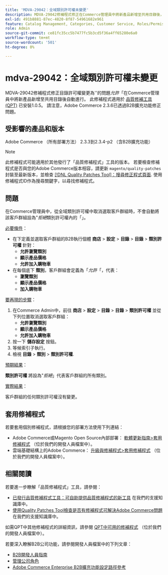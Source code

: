 ```yaml
---
title: 'MDVA-29042：全域類別許可權未變更'
description: MDVA-29042修補程式修正在Commerce管理員中將新產品新增至共用目錄後，目錄許可權自動變更為"*Allow*"的問題。 安裝[Quality Patches Tool (QPT)](/help/announcements/adobe-commerce-announcements/magento-quality-patches-released-new-tool-to-self-serve-quality-patches.md) 1.0.5後，即可使用此修補程式。 請注意，Adobe Commerce 2.3.6已透過B2B擴充功能修正問題。
exl-id: 491b8881-87ec-4820-8f87-54961682e961
feature: Catalog Management, Categories, Customer Service, Roles/Permissions
role: Admin
source-git-commit: ce81fc35cc5b7477fc5b3cd5f36a4ff65280e6a0
workflow-type: tm+mt
source-wordcount: '501'
ht-degree: 0%

---
```


# mdva-29042：全域類別許可權未變更

MDVA-29042修補程式修正目錄許可權變更為&#39;&#39;的問題&#x200B;*允許*「在Commerce管理員中將新產品新增至共用目錄後自動進行。 此修補程式適用於 [品質修補工具(QPT)](/help/announcements/adobe-commerce-announcements/magento-quality-patches-released-new-tool-to-self-serve-quality-patches.md) 已安裝1.0.5。 請注意，Adobe Commerce 2.3.6已透過B2B擴充功能修正問題。

## 受影響的產品和版本

Adobe Commerce （所有部署方法） 2.3.3到2.3.4-p2 （含B2B擴充功能）

>[!NOTE]
>
>此修補程式可能適用於其他發行了「品質修補程式」工具的版本。 若要檢查修補程式是否與您的Adobe Commerce版本相容，請更新 `magento/quality-patches` 封裝至最新版本，並檢查 [[!DNL Quality Patches Tool]：搜尋修正程式頁面](https://devdocs.magento.com/quality-patches/tool.html#patch-grid). 使用修補程式ID作為搜尋關鍵字，以尋找修補程式。

## 問題

在Commerce管理員中，從全域類別許可權中取消選取客戶群組時，不會自動將該客戶群組設為&quot;*拒絕*&#x200B;類別許可權內的「」。

<u>必要條件</u>：

* 在下定義並選取客戶群組的B2B執行個體 **商店** > **設定** > **目錄** > **目錄** > **類別許可權** 針對：
   * **允許瀏覽類別**
   * **顯示產品價格**
   * **允許加入購物車**
* 在每個底下 **類別**，客戶群組會定義為「*允許*「，代表：
   * **瀏覽類別**
   * **顯示產品價格**
   * **加入購物車**

<u>要再現的步驟</u>：

1. 在Commerce Admin中，前往 **商店** > **設定** > **目錄** > **目錄** > **類別許可權** 並從下列位置取消選取客戶群組：
   * **允許瀏覽類別**
   * **顯示產品價格**
   * **允許加入購物車**
1. 按一下 **儲存設定** 按鈕。
1. 等候索引子執行。
1. 檢視 **目錄** > **類別** > **類別許可權**.

<u>預期結果</u>：

**類別許可權** 將設為&quot;*拒絕*」代表客戶群組的所有類別。

<u>實際結果</u>：

客戶群組的任何類別許可權沒有變更。

## 套用修補程式

若要套用個別修補程式，請根據您的部署方法使用下列連結：

* Adobe Commerce或Magento Open Source內部部署： [軟體更新指南>套用修補程式](https://devdocs.magento.com/guides/v2.4/comp-mgr/patching/mqp.html) （位於我們的開發人員檔案中）。
* 雲端基礎結構上的Adobe Commerce： [升級與修補程式>套用修補程式](https://devdocs.magento.com/cloud/project/project-patch.html) （位於我們的開發人員檔案中）。

## 相關閱讀

若要進一步瞭解「品質修補程式」工具，請參閱：

* [已發行品質修補程式工具：可自助提供品質修補程式的新工具](/help/announcements/adobe-commerce-announcements/magento-quality-patches-released-new-tool-to-self-serve-quality-patches.md) 在我們的支援知識庫中。
* [使用Quality Patches Tool檢查是否有修補程式可解決Adobe Commerce問題](/help/support-tools/patches-available-in-qpt-tool/check-patch-for-magento-issue-with-magento-quality-patches.md) 在我們的支援知識庫中。

如需QPT中其他修補程式的詳細資訊，請參閱 [QPT中可用的修補程式](https://devdocs.magento.com/quality-patches/tool.html#patch-grid) （位於我們的開發人員檔案中）。

若要深入瞭解B2B公司功能，請參閱開發人員檔案中的下列文章：

* [B2B開發人員指南](https://devdocs.magento.com/guides/v2.4/b2b/bk-b2b.html)
* [管理公司角色](https://devdocs.magento.com/guides/v2.4/b2b/roles.html)
* [Adobe Commerce Enterprise B2B擴充功能設定路徑參考](https://devdocs.magento.com/guides/v2.4/config-guide/prod/config-reference-b2b.html)
